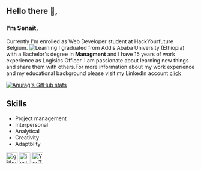 ## Hello there 👋,
### I'm Senait,
Currently I'm enrolled as Web Developer student at  HackYourfuture Belgium.
![Learning](https://user-images.githubusercontent.com/77326649/112894539-459c2d00-90dc-11eb-9508-866372179b88.jpg)
I graduated from Addis Ababa University (Ethiopia) with a Bachelor's degree in **Managment** and I have 15 years of work experience as Logisics Officer.
I am passionate about learning new things and share them with others.For more information about my 
work experience and my educational background please visit my LinkedIn account [click](https://www.linkedin.com/in/senait-b-86944277)


[![Anurag's GitHub stats](https://github-readme-stats.vercel.app/api?username=Senait-coding)](https://github.com/anuraghazra/github-readme-stats)   

## Skills
 * Project management 
 * Interpersonal
 * Analytical 
 * Creativity
 * Adaptblity 

[<img src='https://cdn.jsdelivr.net/npm/simple-icons@3.0.1/icons/github.svg' alt='github' height='30'>](https://github.com/Senait-coding) 
[<img src='https://cdn.jsdelivr.net/npm/simple-icons@3.0.1/icons/instagram.svg' alt='instagram' height='30'>](https://www.instagram.com/yenejojo)
[<img src='https://cdn.jsdelivr.net/npm/simple-icons@3.0.1/icons/youtube.svg' alt='YouTube' height='30'>](https://www.youtube.com/c/YejojoTube)  




